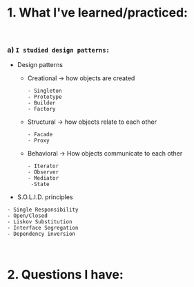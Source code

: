 # 1. What I've learned/practiced:

<br>

### a) `I studied design patterns:`

   * Design patterns

      - Creational -> how objects are created
      
            - Singleton
            - Prototype
            - Builder 
            - Factory

      - Structural -> how objects relate to each other

            - Facade
            - Proxy
             
      - Behavioral -> How objects communicate to each other

            - Iterator
            - Observer
            - Mediator
             -State

   * S.O.L.I.D. principles

    - Single Responsibility 
    - Open/Closed 
    - Liskov Substitution 
    - Interface Segregation 
    - Dependency inversion 

<br>

# 2. Questions I have:

<br>



